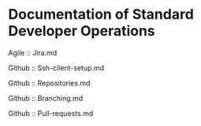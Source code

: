 # Documentation of Standard Developer Operations

Agile :: Jira.md

Github :: Ssh-client-setup.md

Github :: Repositories.md

Github :: Branching.md

Github :: Pull-requests.md

